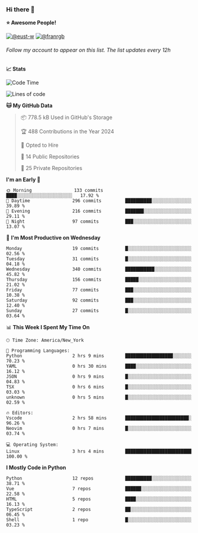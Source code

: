 ### Hi there 👋

<!--
**xyvs/xyvs** is a ✨ _special_ ✨ repository because its `README.md` (this file) appears on your GitHub profile.

Here are some ideas to get you started:

- 🔭 I’m currently working on ...
- 🌱 I’m currently learning ...
- 👯 I’m looking to collaborate on ...
- 🤔 I’m looking for help with ...
- 💬 Ask me about ...
- 📫 How to reach me: ...
- 😄 Pronouns: ...
- ⚡ Fun fact: ...
-->

<!--START_SECTION:waka-->
**⭐ Awesome People!** 

[![@eust-w](https://img.shields.io/badge/@eust--w-black?style=plastic&logo=github&logoColor=fff)](https://github.com/eust-w) [![@franrgb](https://img.shields.io/badge/@franrgb-black?style=plastic&logo=github&logoColor=fff)](https://github.com/franrgb) 

###### Follow my account to appear on this list. *The list updates every 12h*

**📈 Stats** 

![Code Time](http://img.shields.io/badge/Code%20Time-3%20hrs%204%20mins-blue)

![Lines of code](https://img.shields.io/badge/From%20Hello%20World%20I%27ve%20Written-2.8%20million%20lines%20of%20code-blue)

**🐱 My GitHub Data** 

> 📦 778.5 kB Used in GitHub's Storage 
 > 
> 🏆 488 Contributions in the Year 2024
 > 
> 💼 Opted to Hire
 > 
> 📜 14 Public Repositories 
 > 
> 🔑 25 Private Repositories 
 > 
**I'm an Early 🐤** 

```text
🌞 Morning                133 commits         ████░░░░░░░░░░░░░░░░░░░░░   17.92 % 
🌆 Daytime                296 commits         ██████████░░░░░░░░░░░░░░░   39.89 % 
🌃 Evening                216 commits         ███████░░░░░░░░░░░░░░░░░░   29.11 % 
🌙 Night                  97 commits          ███░░░░░░░░░░░░░░░░░░░░░░   13.07 % 
```
📅 **I'm Most Productive on Wednesday** 

```text
Monday                   19 commits          █░░░░░░░░░░░░░░░░░░░░░░░░   02.56 % 
Tuesday                  31 commits          █░░░░░░░░░░░░░░░░░░░░░░░░   04.18 % 
Wednesday                340 commits         ███████████░░░░░░░░░░░░░░   45.82 % 
Thursday                 156 commits         █████░░░░░░░░░░░░░░░░░░░░   21.02 % 
Friday                   77 commits          ███░░░░░░░░░░░░░░░░░░░░░░   10.38 % 
Saturday                 92 commits          ███░░░░░░░░░░░░░░░░░░░░░░   12.40 % 
Sunday                   27 commits          █░░░░░░░░░░░░░░░░░░░░░░░░   03.64 % 
```


📊 **This Week I Spent My Time On** 

```text
🕑︎ Time Zone: America/New_York

💬 Programming Languages: 
Python                   2 hrs 9 mins        ██████████████████░░░░░░░   70.23 % 
YAML                     0 hrs 30 mins       ████░░░░░░░░░░░░░░░░░░░░░   16.12 % 
JSON                     0 hrs 9 mins        █░░░░░░░░░░░░░░░░░░░░░░░░   04.83 % 
TSX                      0 hrs 6 mins        █░░░░░░░░░░░░░░░░░░░░░░░░   03.03 % 
unknown                  0 hrs 5 mins        █░░░░░░░░░░░░░░░░░░░░░░░░   02.59 % 

🔥 Editors: 
Vscode                   2 hrs 58 mins       ████████████████████████░   96.26 % 
Neovim                   0 hrs 7 mins        █░░░░░░░░░░░░░░░░░░░░░░░░   03.74 % 

💻 Operating System: 
Linux                    3 hrs 4 mins        █████████████████████████   100.00 % 
```

**I Mostly Code in Python** 

```text
Python                   12 repos            ██████████░░░░░░░░░░░░░░░   38.71 % 
Vue                      7 repos             ██████░░░░░░░░░░░░░░░░░░░   22.58 % 
HTML                     5 repos             ████░░░░░░░░░░░░░░░░░░░░░   16.13 % 
TypeScript               2 repos             ██░░░░░░░░░░░░░░░░░░░░░░░   06.45 % 
Shell                    1 repo              █░░░░░░░░░░░░░░░░░░░░░░░░   03.23 % 
```




<!--END_SECTION:waka-->
